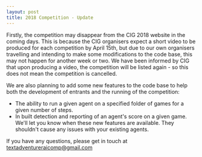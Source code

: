 ```yaml
---
layout: post
title: 2018 Competition - Update
---
```


Firstly, the competition may disappear from the CIG 2018 website in the coming days. This is because the CIG organisers expect a short video to be produced for each competition by April 15th, but due to our own organisers travelling and intending to make some modifications to the code base, this may not happen for another week or two. We have been informed by CIG that upon producing a video, the competition will be listed again - so this does not mean the competition is cancelled.

We are also planning to add some new features to the code base to help both the development of entrants and the running of the competition: 
* The ability to run a given agent on a specified folder of games for a given number of steps.
* In built detection and reporting of an agent's score on a given game.
We'll let you know when these new features are available. They shouldn't cause any issues with your existing agents.

If you have any questions, please get in touch at textadventureraicomp@gmail.com
